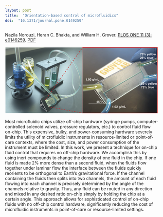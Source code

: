 ```yaml
---
layout: post
title:  "Orientation-based control of microfluidics"
doi:  "10.1371/journal.pone.0149259"
---
```


Nazila Norouzi, Heran C. Bhakta, and William H. Grover.  [PLOS ONE 11 (3): e0149259](http://journals.plos.org/plosone/article?id=10.1371/journal.pone.0149259).  [PDF](/assets/orientation-based-microfluidics.pdf)

<img src="/assets/orientation-based-microfluidics.png">

Most microfluidic chips utilize off-chip hardware (syringe pumps, computer-controlled solenoid valves, pressure regulators, etc.) to control fluid flow on-chip. This expensive, bulky, and power-consuming hardware severely limits the utility of microfluidic instruments in resource-limited or point-of-care contexts, where the cost, size, and power consumption of the instrument must be limited. In this work, we present a technique for on-chip fluid control that requires no off-chip hardware. We accomplish this by using inert compounds to change the density of one fluid in the chip. If one fluid is made 2% more dense than a second fluid, when the fluids flow together under laminar flow the interface between the fluids quickly reorients to be orthogonal to Earth’s gravitational force. If the channel containing the fluids then splits into two channels, the amount of each fluid flowing into each channel is precisely determined by the angle of the channels relative to gravity. Thus, any fluid can be routed in any direction and mixed in any desired ratio on-chip simply by holding the chip at a certain angle. This approach allows for sophisticated control of on-chip fluids with no off-chip control hardware, significantly reducing the cost of microfluidic instruments in point-of-care or resource-limited settings.
